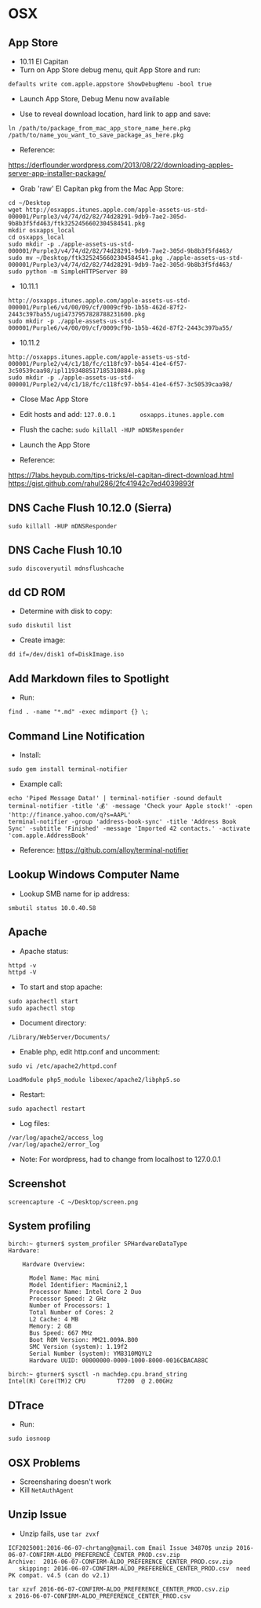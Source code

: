 OSX
===

App Store
---------

- 10.11 El Capitan
- Turn on App Store debug menu, quit App Store and run:

```
defaults write com.apple.appstore ShowDebugMenu -bool true
```

- Launch App Store, Debug Menu now available


- Use to reveal download location, hard link to app and save:

```
ln /path/to/package_from_mac_app_store_name_here.pkg /path/to/name_you_want_to_save_package_as_here.pkg
```

- Reference:

https://derflounder.wordpress.com/2013/08/22/downloading-apples-server-app-installer-package/


- Grab 'raw' El Capitan pkg from the Mac App Store:

```
cd ~/Desktop
wget http://osxapps.itunes.apple.com/apple-assets-us-std-000001/Purple3/v4/74/d2/82/74d28291-9db9-7ae2-305d-9b8b3f5fd463/ftk3252456602304584541.pkg
mkdir osxapps_local
cd osxapps_local
sudo mkdir -p ./apple-assets-us-std-000001/Purple3/v4/74/d2/82/74d28291-9db9-7ae2-305d-9b8b3f5fd463/
sudo mv ~/Desktop/ftk3252456602304584541.pkg ./apple-assets-us-std-000001/Purple3/v4/74/d2/82/74d28291-9db9-7ae2-305d-9b8b3f5fd463/
sudo python -m SimpleHTTPServer 80
```

- 10.11.1

```
http://osxapps.itunes.apple.com/apple-assets-us-std-000001/Purple6/v4/00/09/cf/0009cf9b-1b5b-462d-87f2-2443c397ba55/ugi4737957828788231600.pkg
sudo mkdir -p ./apple-assets-us-std-000001/Purple6/v4/00/09/cf/0009cf9b-1b5b-462d-87f2-2443c397ba55/
```

- 10.11.2
```
http://osxapps.itunes.apple.com/apple-assets-us-std-000001/Purple2/v4/c1/18/fc/c118fc97-bb54-41e4-6f57-3c50539caa98/ipl1193488517185310884.pkg
sudo mkdir -p ./apple-assets-us-std-000001/Purple2/v4/c1/18/fc/c118fc97-bb54-41e4-6f57-3c50539caa98/
```

- Close Mac App Store
- Edit hosts and add: `127.0.0.1       osxapps.itunes.apple.com`
- Flush the cache: `sudo killall -HUP mDNSResponder`
- Launch the App Store

- Reference:

https://7labs.heypub.com/tips-tricks/el-capitan-direct-download.html
https://gist.github.com/rahul286/2fc41942c7ed4039893f



DNS Cache Flush 10.12.0 (Sierra)
---------------------

```
sudo killall -HUP mDNSResponder
```


DNS Cache Flush 10.10
---------------------

```
sudo discoveryutil mdnsflushcache
```


dd CD ROM
---------

- Determine with disk to copy:

```
sudo diskutil list
```

- Create image:

```
dd if=/dev/disk1 of=DiskImage.iso
```


Add Markdown files to Spotlight
-------------------------------

- Run:

```
find . -name "*.md" -exec mdimport {} \;
```

Command Line Notification
-------------------------

- Install:

```
sudo gem install terminal-notifier
```

- Example call:

```
echo 'Piped Message Data!' | terminal-notifier -sound default
terminal-notifier -title '💰' -message 'Check your Apple stock!' -open 'http://finance.yahoo.com/q?s=AAPL'
terminal-notifier -group 'address-book-sync' -title 'Address Book Sync' -subtitle 'Finished' -message 'Imported 42 contacts.' -activate 'com.apple.AddressBook'
```

- Reference:
https://github.com/alloy/terminal-notifier


Lookup Windows Computer Name
----------------------------

- Lookup SMB name for ip address:

```
smbutil status 10.0.40.58
```


Apache
------

- Apache status:

```
httpd -v
httpd -V
```

- To start and stop apache:

```
sudo apachectl start
sudo apachectl stop
```

- Document directory:

```
/Library/WebServer/Documents/
```

- Enable php, edit http.conf and uncomment:

```
sudo vi /etc/apache2/httpd.conf
```
```
LoadModule php5_module libexec/apache2/libphp5.so
```

- Restart:

```
sudo apachectl restart
```

- Log files:

```
/var/log/apache2/access_log	
/var/log/apache2/error_log
```

- Note: For wordpress, had to change from localhost to 127.0.0.1


Screenshot
----------

```
screencapture -C ~/Desktop/screen.png
```


System profiling
----------------

```
birch:~ gturner$ system_profiler SPHardwareDataType
Hardware:

    Hardware Overview:

      Model Name: Mac mini
      Model Identifier: Macmini2,1
      Processor Name: Intel Core 2 Duo
      Processor Speed: 2 GHz
      Number of Processors: 1
      Total Number of Cores: 2
      L2 Cache: 4 MB
      Memory: 2 GB
      Bus Speed: 667 MHz
      Boot ROM Version: MM21.009A.B00
      SMC Version (system): 1.19f2
      Serial Number (system): YM8310MQYL2
      Hardware UUID: 00000000-0000-1000-8000-0016CBACA88C

birch:~ gturner$ sysctl -n machdep.cpu.brand_string
Intel(R) Core(TM)2 CPU         T7200  @ 2.00GHz
```


DTrace
------

- Run:

```
sudo iosnoop
```


OSX Problems
------------

- Screensharing doesn't work
- Kill `NetAuthAgent`


Unzip Issue
-----------

- Unzip fails, use `tar zvxf`

```
ICF2025001:2016-06-07-chrtang@gmail.com Email Issue 34870$ unzip 2016-06-07-CONFIRM-ALDO_PREFERENCE_CENTER_PROD.csv.zip 
Archive:  2016-06-07-CONFIRM-ALDO_PREFERENCE_CENTER_PROD.csv.zip
   skipping: 2016-06-07-CONFIRM-ALDO_PREFERENCE_CENTER_PROD.csv  need PK compat. v4.5 (can do v2.1)
```

```
tar xzvf 2016-06-07-CONFIRM-ALDO_PREFERENCE_CENTER_PROD.csv.zip 
x 2016-06-07-CONFIRM-ALDO_PREFERENCE_CENTER_PROD.csv
```
